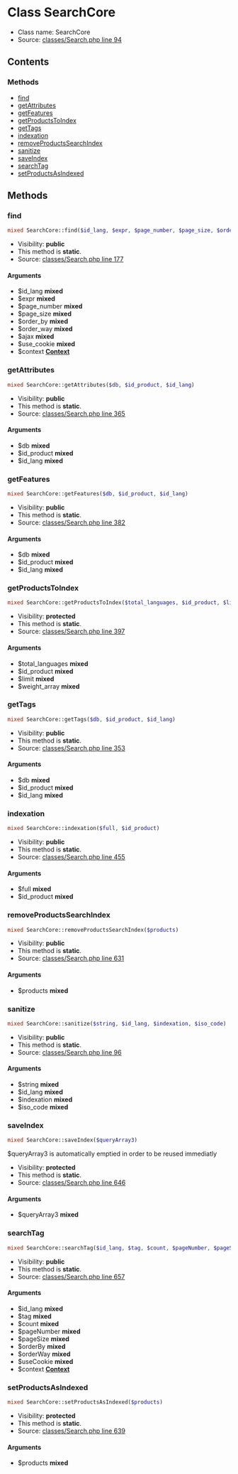 Class SearchCore
=====================





* Class name: SearchCore
* Source: [classes/Search.php line 94](https://github.com/PrestaShop/PrestaShop/blob/1.6.0.5/classes/Search.php#L94)


Contents
--------



### Methods

* [find](#method-find)
* [getAttributes](#method-getAttributes)
* [getFeatures](#method-getFeatures)
* [getProductsToIndex](#method-getProductsToIndex)
* [getTags](#method-getTags)
* [indexation](#method-indexation)
* [removeProductsSearchIndex](#method-removeProductsSearchIndex)
* [sanitize](#method-sanitize)
* [saveIndex](#method-saveIndex)
* [searchTag](#method-searchTag)
* [setProductsAsIndexed](#method-setProductsAsIndexed)






Methods
-------


### <a name="method-find"></a>find

```php
mixed SearchCore::find($id_lang, $expr, $page_number, $page_size, $order_by, $order_way, $ajax, $use_cookie, \Context $context)
```





* Visibility: **public**
* This method is **static**.
* Source: [classes/Search.php line 177](https://github.com/PrestaShop/PrestaShop/blob/1.6.0.5/classes/Search.php#L177)


#### Arguments
* $id_lang **mixed**
* $expr **mixed**
* $page_number **mixed**
* $page_size **mixed**
* $order_by **mixed**
* $order_way **mixed**
* $ajax **mixed**
* $use_cookie **mixed**
* $context **[Context](class.ContextCore.md)**



### <a name="method-getAttributes"></a>getAttributes

```php
mixed SearchCore::getAttributes($db, $id_product, $id_lang)
```





* Visibility: **public**
* This method is **static**.
* Source: [classes/Search.php line 365](https://github.com/PrestaShop/PrestaShop/blob/1.6.0.5/classes/Search.php#L365)


#### Arguments
* $db **mixed**
* $id_product **mixed**
* $id_lang **mixed**



### <a name="method-getFeatures"></a>getFeatures

```php
mixed SearchCore::getFeatures($db, $id_product, $id_lang)
```





* Visibility: **public**
* This method is **static**.
* Source: [classes/Search.php line 382](https://github.com/PrestaShop/PrestaShop/blob/1.6.0.5/classes/Search.php#L382)


#### Arguments
* $db **mixed**
* $id_product **mixed**
* $id_lang **mixed**



### <a name="method-getProductsToIndex"></a>getProductsToIndex

```php
mixed SearchCore::getProductsToIndex($total_languages, $id_product, $limit, $weight_array)
```





* Visibility: **protected**
* This method is **static**.
* Source: [classes/Search.php line 397](https://github.com/PrestaShop/PrestaShop/blob/1.6.0.5/classes/Search.php#L397)


#### Arguments
* $total_languages **mixed**
* $id_product **mixed**
* $limit **mixed**
* $weight_array **mixed**



### <a name="method-getTags"></a>getTags

```php
mixed SearchCore::getTags($db, $id_product, $id_lang)
```





* Visibility: **public**
* This method is **static**.
* Source: [classes/Search.php line 353](https://github.com/PrestaShop/PrestaShop/blob/1.6.0.5/classes/Search.php#L353)


#### Arguments
* $db **mixed**
* $id_product **mixed**
* $id_lang **mixed**



### <a name="method-indexation"></a>indexation

```php
mixed SearchCore::indexation($full, $id_product)
```





* Visibility: **public**
* This method is **static**.
* Source: [classes/Search.php line 455](https://github.com/PrestaShop/PrestaShop/blob/1.6.0.5/classes/Search.php#L455)


#### Arguments
* $full **mixed**
* $id_product **mixed**



### <a name="method-removeProductsSearchIndex"></a>removeProductsSearchIndex

```php
mixed SearchCore::removeProductsSearchIndex($products)
```





* Visibility: **public**
* This method is **static**.
* Source: [classes/Search.php line 631](https://github.com/PrestaShop/PrestaShop/blob/1.6.0.5/classes/Search.php#L631)


#### Arguments
* $products **mixed**



### <a name="method-sanitize"></a>sanitize

```php
mixed SearchCore::sanitize($string, $id_lang, $indexation, $iso_code)
```





* Visibility: **public**
* This method is **static**.
* Source: [classes/Search.php line 96](https://github.com/PrestaShop/PrestaShop/blob/1.6.0.5/classes/Search.php#L96)


#### Arguments
* $string **mixed**
* $id_lang **mixed**
* $indexation **mixed**
* $iso_code **mixed**



### <a name="method-saveIndex"></a>saveIndex

```php
mixed SearchCore::saveIndex($queryArray3)
```

$queryArray3 is automatically emptied in order to be reused immediatly



* Visibility: **protected**
* This method is **static**.
* Source: [classes/Search.php line 646](https://github.com/PrestaShop/PrestaShop/blob/1.6.0.5/classes/Search.php#L646)


#### Arguments
* $queryArray3 **mixed**



### <a name="method-searchTag"></a>searchTag

```php
mixed SearchCore::searchTag($id_lang, $tag, $count, $pageNumber, $pageSize, $orderBy, $orderWay, $useCookie, \Context $context)
```





* Visibility: **public**
* This method is **static**.
* Source: [classes/Search.php line 657](https://github.com/PrestaShop/PrestaShop/blob/1.6.0.5/classes/Search.php#L657)


#### Arguments
* $id_lang **mixed**
* $tag **mixed**
* $count **mixed**
* $pageNumber **mixed**
* $pageSize **mixed**
* $orderBy **mixed**
* $orderWay **mixed**
* $useCookie **mixed**
* $context **[Context](class.ContextCore.md)**



### <a name="method-setProductsAsIndexed"></a>setProductsAsIndexed

```php
mixed SearchCore::setProductsAsIndexed($products)
```





* Visibility: **protected**
* This method is **static**.
* Source: [classes/Search.php line 639](https://github.com/PrestaShop/PrestaShop/blob/1.6.0.5/classes/Search.php#L639)


#### Arguments
* $products **mixed**


